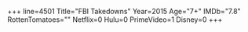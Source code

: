 +++
line=4501
Title="FBI Takedowns"
Year=2015
Age="7+"
IMDb="7.8"
RottenTomatoes=""
Netflix=0
Hulu=0
PrimeVideo=1
Disney=0
+++

